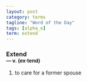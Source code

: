 ```yaml
---
layout: post
category: terms
tagline: "Word of the Day"
tags: [alpha_e]
term: extend
---
```


<h3>Extend<br/> <small>&mdash; v. (ex<span>&middot;</span>tend)</small></h3>
<p><ol><li>to care for a former spouse</li>
</ol></p>

